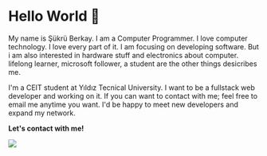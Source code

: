 # Hello World 👋
My name is Şükrü Berkay. I am a Computer Programmer. I love computer technology. I love every part of it. I am focusing on developing software. But i am also interested in hardware stuff and electronics about computer. lifelong learner, microsoft follower, a student are the other things desicribes me.

I'm a CEIT student at Yıldız Tecnical University. I want to be a fullstack web developer and working on it. If you can want to contact with me; feel free to email me anytime you want. I'd be happy to meet new developers and expand my network.

**Let's contact with me!**

![](https://github-readme-stats.vercel.app/api?username=biproberkay&show_icons=true)

